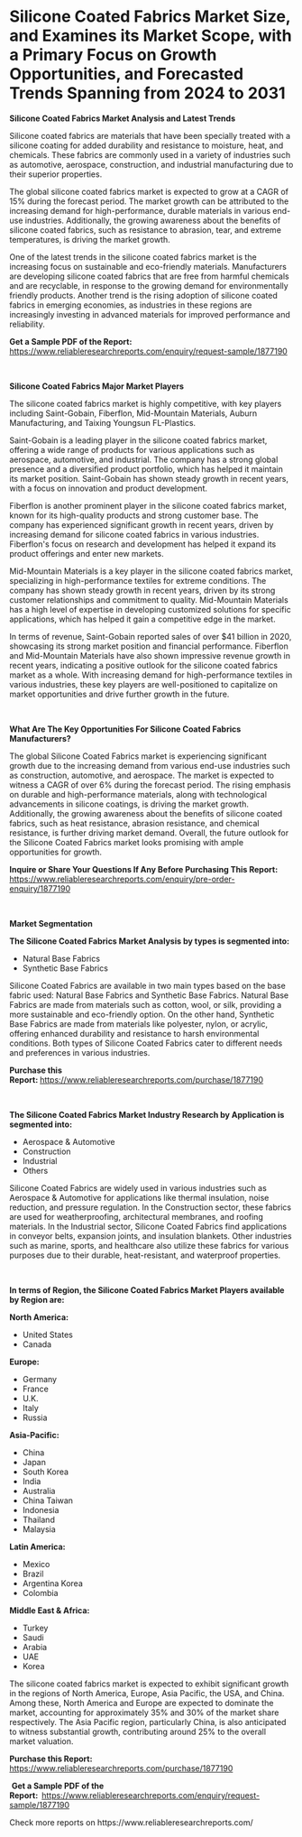 <p><h1>Silicone Coated Fabrics Market Size, and Examines its Market Scope, with a Primary Focus on Growth Opportunities, and Forecasted Trends Spanning from 2024 to 2031</h1></p><p><strong>Silicone Coated Fabrics Market Analysis and Latest Trends</strong></p>
<p><p>Silicone coated fabrics are materials that have been specially treated with a silicone coating for added durability and resistance to moisture, heat, and chemicals. These fabrics are commonly used in a variety of industries such as automotive, aerospace, construction, and industrial manufacturing due to their superior properties.</p><p>The global silicone coated fabrics market is expected to grow at a CAGR of 15% during the forecast period. The market growth can be attributed to the increasing demand for high-performance, durable materials in various end-use industries. Additionally, the growing awareness about the benefits of silicone coated fabrics, such as resistance to abrasion, tear, and extreme temperatures, is driving the market growth.</p><p>One of the latest trends in the silicone coated fabrics market is the increasing focus on sustainable and eco-friendly materials. Manufacturers are developing silicone coated fabrics that are free from harmful chemicals and are recyclable, in response to the growing demand for environmentally friendly products. Another trend is the rising adoption of silicone coated fabrics in emerging economies, as industries in these regions are increasingly investing in advanced materials for improved performance and reliability.</p></p>
<p><strong>Get a Sample PDF of the Report:&nbsp;</strong> <a href="https://www.reliableresearchreports.com/enquiry/request-sample/1877190">https://www.reliableresearchreports.com/enquiry/request-sample/1877190</a></p>
<p>&nbsp;</p>
<p><strong>Silicone Coated Fabrics Major Market Players</strong></p>
<p><p>The silicone coated fabrics market is highly competitive, with key players including Saint-Gobain, Fiberflon, Mid-Mountain Materials, Auburn Manufacturing, and Taixing Youngsun FL-Plastics. </p><p>Saint-Gobain is a leading player in the silicone coated fabrics market, offering a wide range of products for various applications such as aerospace, automotive, and industrial. The company has a strong global presence and a diversified product portfolio, which has helped it maintain its market position. Saint-Gobain has shown steady growth in recent years, with a focus on innovation and product development.</p><p>Fiberflon is another prominent player in the silicone coated fabrics market, known for its high-quality products and strong customer base. The company has experienced significant growth in recent years, driven by increasing demand for silicone coated fabrics in various industries. Fiberflon's focus on research and development has helped it expand its product offerings and enter new markets.</p><p>Mid-Mountain Materials is a key player in the silicone coated fabrics market, specializing in high-performance textiles for extreme conditions. The company has shown steady growth in recent years, driven by its strong customer relationships and commitment to quality. Mid-Mountain Materials has a high level of expertise in developing customized solutions for specific applications, which has helped it gain a competitive edge in the market.</p><p>In terms of revenue, Saint-Gobain reported sales of over $41 billion in 2020, showcasing its strong market position and financial performance. Fiberflon and Mid-Mountain Materials have also shown impressive revenue growth in recent years, indicating a positive outlook for the silicone coated fabrics market as a whole. With increasing demand for high-performance textiles in various industries, these key players are well-positioned to capitalize on market opportunities and drive further growth in the future.</p></p>
<p>&nbsp;</p>
<p><strong>What Are The Key Opportunities For Silicone Coated Fabrics Manufacturers?</strong></p>
<p><p>The global Silicone Coated Fabrics market is experiencing significant growth due to the increasing demand from various end-use industries such as construction, automotive, and aerospace. The market is expected to witness a CAGR of over 6% during the forecast period. The rising emphasis on durable and high-performance materials, along with technological advancements in silicone coatings, is driving the market growth. Additionally, the growing awareness about the benefits of silicone coated fabrics, such as heat resistance, abrasion resistance, and chemical resistance, is further driving market demand. Overall, the future outlook for the Silicone Coated Fabrics market looks promising with ample opportunities for growth.</p></p>
<p><strong>Inquire or Share Your Questions If Any Before Purchasing This Report:</strong> <a href="https://www.reliableresearchreports.com/enquiry/pre-order-enquiry/1877190">https://www.reliableresearchreports.com/enquiry/pre-order-enquiry/1877190</a></p>
<p>&nbsp;</p>
<p><strong>Market Segmentation</strong></p>
<p><strong>The Silicone Coated Fabrics Market Analysis by types is segmented into:</strong></p>
<p><ul><li>Natural Base Fabrics</li><li>Synthetic Base Fabrics</li></ul></p>
<p><p>Silicone Coated Fabrics are available in two main types based on the base fabric used: Natural Base Fabrics and Synthetic Base Fabrics. Natural Base Fabrics are made from materials such as cotton, wool, or silk, providing a more sustainable and eco-friendly option. On the other hand, Synthetic Base Fabrics are made from materials like polyester, nylon, or acrylic, offering enhanced durability and resistance to harsh environmental conditions. Both types of Silicone Coated Fabrics cater to different needs and preferences in various industries.</p></p>
<p><strong>Purchase this Report:&nbsp;</strong><a href="https://www.reliableresearchreports.com/purchase/1877190">https://www.reliableresearchreports.com/purchase/1877190</a></p>
<p>&nbsp;</p>
<p><strong>The Silicone Coated Fabrics Market Industry Research by Application is segmented into:</strong></p>
<p><ul><li>Aerospace & Automotive</li><li>Construction</li><li>Industrial</li><li>Others</li></ul></p>
<p><p>Silicone Coated Fabrics are widely used in various industries such as Aerospace & Automotive for applications like thermal insulation, noise reduction, and pressure regulation. In the Construction sector, these fabrics are used for weatherproofing, architectural membranes, and roofing materials. In the Industrial sector, Silicone Coated Fabrics find applications in conveyor belts, expansion joints, and insulation blankets. Other industries such as marine, sports, and healthcare also utilize these fabrics for various purposes due to their durable, heat-resistant, and waterproof properties.</p></p>
<p>&nbsp;</p>
<p><strong>In terms of Region, the Silicone Coated Fabrics Market Players available by Region are:</strong></p>
<p>
    <p> <strong> North America: </strong>
        <ul>
            <li>United States</li>
            <li>Canada</li>
        </ul>
        </p> 
    <p> <strong> Europe: </strong>
        <ul>
            <li>Germany</li>
            <li>France</li>
            <li>U.K.</li>
            <li>Italy</li>
            <li>Russia</li>
        </ul>
        </p> 
    <p> <strong> Asia-Pacific: </strong>
        <ul>
            <li>China</li>
            <li>Japan</li>
            <li>South Korea</li>
            <li>India</li>
            <li>Australia</li>
            <li>China Taiwan</li>
            <li>Indonesia</li>
            <li>Thailand</li>
            <li>Malaysia</li>
        </ul>
        </p> 
    <p> <strong> Latin America: </strong>
        <ul>
            <li>Mexico</li>
            <li>Brazil</li>
            <li>Argentina Korea</li>
            <li>Colombia</li>
        </ul>
        </p> 
    <p> <strong> Middle East & Africa: </strong>
        <ul>
            <li>Turkey</li>
            <li>Saudi</li>
            <li>Arabia</li>
            <li>UAE</li>
            <li>Korea</li>
        </ul>
    </p>
    </p>
<p><p>The silicone coated fabrics market is expected to exhibit significant growth in the regions of North America, Europe, Asia Pacific, the USA, and China. Among these, North America and Europe are expected to dominate the market, accounting for approximately 35% and 30% of the market share respectively. The Asia Pacific region, particularly China, is also anticipated to witness substantial growth, contributing around 25% to the overall market valuation.</p></p>
<p><strong>Purchase this Report: </strong><a href="https://www.reliableresearchreports.com/purchase/1877190">https://www.reliableresearchreports.com/purchase/1877190</a></p>
<p>&nbsp;<strong>Get a Sample PDF of the Report:&nbsp;&nbsp;</strong><a href="https://www.reliableresearchreports.com/enquiry/request-sample/1877190">https://www.reliableresearchreports.com/enquiry/request-sample/1877190</a></p>
<p><strong></strong></p>
<p>Check more reports on https://www.reliableresearchreports.com/</p>